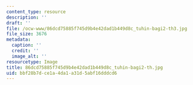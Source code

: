 ```yaml
---
content_type: resource
description: ''
draft: ''
file: /ocw-www/86dcd75885f745d9b4e42dad1b449d8c_tuhin-bagi2-th3.jpg
file_size: 3676
metadata:
  caption: ''
  credit: ''
  image_alt: ''
resourcetype: Image
title: 86dcd75885f745d9b4e42dad1b449d8c_tuhin-bagi2-th.jpg
uid: bbf28b7d-ce1a-4da1-a31d-5abf16dddcd6
---
```

